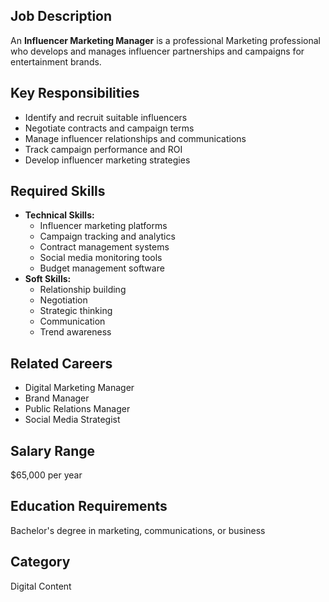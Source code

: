 ## Job Description
An **Influencer Marketing Manager** is a professional Marketing professional who develops and manages influencer partnerships and campaigns for entertainment brands.

## Key Responsibilities
- Identify and recruit suitable influencers
- Negotiate contracts and campaign terms
- Manage influencer relationships and communications
- Track campaign performance and ROI
- Develop influencer marketing strategies

## Required Skills
- **Technical Skills:**
  - Influencer marketing platforms
  - Campaign tracking and analytics
  - Contract management systems
  - Social media monitoring tools
  - Budget management software
- **Soft Skills:**
  - Relationship building
  - Negotiation
  - Strategic thinking
  - Communication
  - Trend awareness

## Related Careers
- Digital Marketing Manager
- Brand Manager
- Public Relations Manager
- Social Media Strategist

## Salary Range
$65,000 per year

## Education Requirements
Bachelor's degree in marketing, communications, or business

## Category
Digital Content
